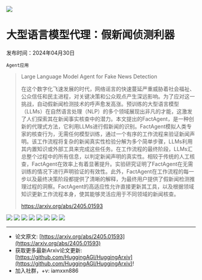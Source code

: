 ![](https://raw.githubusercontent.com/HuggingAGI/HuggingArxiv/main/imgs/follow2.gif)
# 大型语言模型代理：假新闻侦测利器
发布时间：2024年04月30日

`Agent应用`
> Large Language Model Agent for Fake News Detection
>
> 在这个数字化飞速发展的时代，网络谣言的快速蔓延严重威胁着社会福祉、公众信任和民主进程，对关键决策和公众观点产生深远影响。为了应对这一挑战，自动假新闻检测技术的呼声愈发高涨。预训练的大型语言模型（LLMs）在自然语言处理（NLP）的多个领域展现出非凡的才能，这激发了人们探索其在新闻事实核查中的潜力。本文提出的FactAgent，是一种创新的代理式方法，它利用LLMs进行假新闻的识别。FactAgent模拟人类专家的核查行为，无需任何模型训练，通过一个有序的工作流程来验证新闻声明。该工作流程将复杂的新闻真实性检验分解为多个简单步骤，LLMs利用其内置知识或外部工具来完成这些任务。在工作流程的最终阶段，LLMs汇总整个过程中的所有信息，以判定新闻声明的真实性。相较于传统的人工核查，FactAgent在效率上有着显著提升。实验研究证明了FactAgent在无需训练的情况下进行声明验证的有效性。此外，FactAgent在工作流程的每一步以及最终决策阶段都提供了清晰的解释，为最终用户提供了假新闻检测推理过程的洞察。FactAgent的高适应性允许直接更新其工具，以及根据领域知识更新工作流程本身，使其能够灵活应用于不同领域的新闻核查。
>
> https://arxiv.org/abs/2405.01593

![](https://raw.githubusercontent.com/HuggingAGI/HuggingArxiv/main/paper_images/2405.01593/workflow2.png)
![](https://raw.githubusercontent.com/HuggingAGI/HuggingArxiv/main/paper_images/2405.01593/instruction.png)
![](https://raw.githubusercontent.com/HuggingAGI/HuggingArxiv/main/paper_images/2405.01593/expert_vs_self.png)
![](https://raw.githubusercontent.com/HuggingAGI/HuggingArxiv/main/paper_images/2405.01593/tool_usage.png)
![](https://raw.githubusercontent.com/HuggingAGI/HuggingArxiv/main/paper_images/2405.01593/Standing.png)
![](https://raw.githubusercontent.com/HuggingAGI/HuggingArxiv/main/paper_images/2405.01593/search.png)
![](https://raw.githubusercontent.com/HuggingAGI/HuggingArxiv/main/paper_images/2405.01593/majority_vote.png)
![](https://raw.githubusercontent.com/HuggingAGI/HuggingArxiv/main/paper_images/2405.01593/case.png)

<hr />

- 论文原文: [https://arxiv.org/abs/2405.01593](https://arxiv.org/abs/2405.01593)
- 获取更多最新Arxiv论文更新: [https://github.com/HuggingAGI/HuggingArxiv](https://github.com/HuggingAGI/HuggingArxiv)!
- 加入社群，+v: iamxxn886